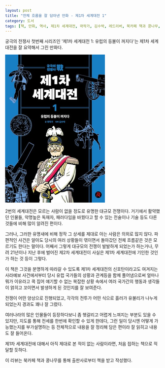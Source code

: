 ```yaml
---
layout: post
title: "전체 흐름을 잘 담아낸 만화 - 제1차 세계대전 1"
category: 도서
tags: [책, 만화, 역사, 제1차 세계대전, 곽작가, 김수박, 레드리버, 북카페 책과 콩나무, 서평]
---
```


궁극의 전쟁사 첫번째 시리즈인
'제1차 세계대전 1: 유럽의 등불이 꺼지다'는
제1차 세계대전을 잘 요약해서 그린 만화다.

![표지](/images/book/ultimate-war-history-world-war-1-1-comic-book-h480.jpg)

2번의 세계대전은 모르는 사람이 없을 정도로 유명한 대규모 전쟁이다.
거기에서 활약했던 인물들,
악명높은 독재자,
패러다임을 바꿨다고 할 수 있는 전술이나 기술 등도
다른 것들에 비해 많이 알려진 편이다.

그러나, 그러한 유명새에 비해
정작 그 상세를 제대로 아는 사람은 의외로 많지 않다.
파편적인 사건은 알아도 당시의 여러 상황들이 엮이면서 돌아갔던 전체 흐름같은 것은 모르기도 한다는 말이다.
어째서 그렇게 대규모의 전쟁이 발발하게 되었는가 하는거나,
무려 21년이나 지난 후에 벌어진 제2차 세계대전이 사실은 제1차 세계대전에 기인한 것인가 하는 것 등이 그렇다.

이 책은 그것을 분명하게 따라갈 수 있도록
제1차 세계대전의 신호탄이라고도 여겨지는 사라예보 사건에서부터
당시 유럽 국가들의 상황과 관계등을 함께 풀어냄으로써
얼마나 뭐가 이유라고 콕 집어 얘기할 수 없는 복잡한 상황 속에서
여러 국가간의 행동과 생각들이 얽히고 꼬이면서 발생하게 된 것인지를 잘 보여준다.

전쟁이 어떤 양상으로 진행되었고,
각각의 전투가 어떤 식으로 흘러가 유불리가 나누게 되었는지
경과도 꽤나 잘 그렸다.

여러나라의 많은 인물들이 등장하다보니 좀 헷갈리고 어렵게 느껴지는 부분도 있을 수 있지만,
지도를 통해 전세를 한번에 확인할 수 있게 한데다,
그런 일이 당시엔 어떻게 가능했는지를 부가설명하는 등
전체적으로 내용을 잘 정리해 담은 편이라
잘 읽히고 내용도 잘 들어온다.

제1차 세계대전에 대해서 아직 제대로 본 적이 없는 사람이라면,
처음 접하는 책으로 적달할 듯하다.



<div class="im im-info">
이 리뷰는 북카페 책과 콩나무를 통해 출판사로부터 책을 받고 작성했다.
</div>
